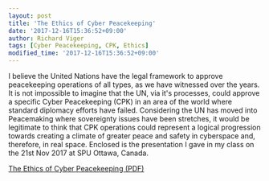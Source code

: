 ```yaml
---
layout: post
title: 'The Ethics of Cyber Peacekeeping'
date: '2017-12-16T15:36:52+09:00'
author: Richard Viger
tags: [Cyber Peacekeeping, CPK, Ethics]
modified_time: '2017-12-16T15:36:52+09:00'
---
```


I believe the United Nations have the legal framework to approve peacekeeping operations of all types, as we have witnessed over the years. It is not impossible to imagine that the UN, via it's processes, could approve a specific Cyber Peacekeeping (CPK) in an area of the world where standard diplomacy efforts have failed. Considering the UN has moved into Peacemaking where sovereignty issues have been stretches, it would be legitimate to think that CPK operations could represent a logical progression towards creating a climate of greater peace and safety in cyberspace and, therefore, in real space. Enclosed is the presentation I gave in my class on the 21st Nov 2017 at SPU Ottawa, Canada.

[The Ethics of Cyber Peacekeeping (PDF)](/static/docs/2017-11-21-Cyber-PeaceKeeping-Ethics-V1.pdf)
